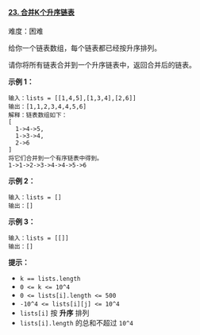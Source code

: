 #### [23\. 合并K个升序链表](https://leetcode.cn/problems/merge-k-sorted-lists/)

难度：困难

给你一个链表数组，每个链表都已经按升序排列。

请你将所有链表合并到一个升序链表中，返回合并后的链表。

**示例 1：**

```
输入：lists = [[1,4,5],[1,3,4],[2,6]]
输出：[1,1,2,3,4,4,5,6]
解释：链表数组如下：
[
  1->4->5,
  1->3->4,
  2->6
]
将它们合并到一个有序链表中得到。
1->1->2->3->4->4->5->6
```

**示例 2：**

```
输入：lists = []
输出：[]
```

**示例 3：**

```
输入：lists = [[]]
输出：[]
```

**提示：**

-   `k == lists.length`
-   `0 <= k <= 10^4`
-   `0 <= lists[i].length <= 500`
-   `-10^4 <= lists[i][j] <= 10^4`
-   `lists[i]` 按 **升序** 排列
-   `lists[i].length` 的总和不超过 `10^4`

